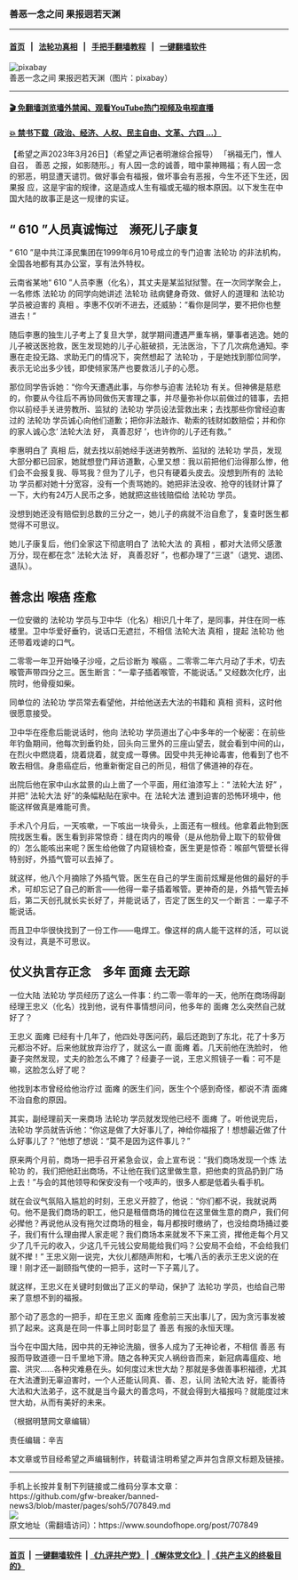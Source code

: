 ### 善恶一念之间 果报迥若天渊
------------------------

#### [首页](https://github.com/gfw-breaker/banned-news3/blob/master/README.md) &nbsp;&nbsp;|&nbsp;&nbsp; [法轮功真相](https://github.com/begood0513/basic/blob/master/README.md)  &nbsp;&nbsp;|&nbsp;&nbsp; [手把手翻墙教程](https://github.com/gfw-breaker/guides/wiki)  &nbsp;&nbsp;|&nbsp;&nbsp; [一键翻墙软件](https://github.com/gfw-breaker/nogfw/blob/master/README.md)  



<div><img alt="pixabay" src="https://img.soundofhope.org/2023-03/sunset-5065290__480-1679869326936.jpg"/>
<br/><figcaption class="caption">
 善恶一念之间 果报迥若天渊（图片：pixabay）
</figcaption></div><hr/>

#### [ 🎬  免翻墙浏览墙外禁闻、观看YouTube热门视频及电视直播](https://github.com/gfw-breaker/HelloWorld)

#### [ 💥  禁书下载（政治、经济、人权、民主自由、文革、六四 ...）](https://github.com/gfw-breaker/books/blob/master/README.md)

<div><div class="Content__Wrapper sc-1bvya0-0 elmmKw article_body" data-checkusr="" itemprop="articleBody">
 <div id="post_place_1">
 </div>
 <p class="meta-top">
  <span class="meta">
   【希望之声2023年3月26日】（希望之声记者明澈综合报导）
  </span>
  「祸福无门，惟人自召，
  <ok href="/term/10890">
   善恶
  </ok>
  之报，如影随形。」有人因一念的诚善，暗中蒙神赐福；有人因一念的邪恶，明显遭天谴罚。做好事会有福报，做坏事会有恶报，今生不还下生还，因
  <ok href="/term/69945">
   果报
  </ok>
  应，这是宇宙的规律，这是造成人生有福或无福的根本原因。以下发生在中国大陆的故事正是这一规律的实证。
 </p>
 <h2>
  <b>
   “
   <ok href="/term/11795">
    610
   </ok>
   ”人员真诚悔过　濒死儿子康复
  </b>
 </h2>
 <p>
  “
  <ok href="/term/11795">
   610
  </ok>
  ”是中共江泽民集团在1999年6月10号成立的专门迫害
  <ok href="/term/968">
   法轮功
  </ok>
  的非法机构，全国各地都有其办公室，享有法外特权。
 </p>
 <p>
  云南省某地“
  <ok href="/term/11795">
   610
  </ok>
  ”人员李惠（化名），其丈夫是某监狱狱警。在一次同学聚会上，一名修炼
  <ok href="/term/968">
   法轮功
  </ok>
  的同学向她讲述
  <ok href="/term/968">
   法轮功
  </ok>
  祛病健身奇效、做好人的道理和
  <ok href="/term/968">
   法轮功
  </ok>
  学员被迫害的
  <ok href="/term/1046">
   真相
  </ok>
  。李惠不仅听不进去，还威胁：“看你是同学，要不把你也整进去！”
 </p>
 <p>
  随后李惠的独生儿子考上了复旦大学，就学期间遭遇严重车祸，肇事者逃逸。她的儿子被送医抢救，医生发现她的儿子心脏破损，无法医治，下了几次病危通知。李惠在走投无路、求助无门的情况下，突然想起了
  <ok href="/term/968">
   法轮功
  </ok>
  ，于是她找到那位同学，表示无论出多少钱，即使倾家荡产也要救活儿子的心愿。
 </p>
 <p>
  那位同学告诉她：“你今天遭遇此事，与你参与迫害
  <ok href="/term/968">
   法轮功
  </ok>
  有关。但神佛是慈悲的，你要从今往后不再协同做伤天害理之事，并尽量弥补你以前做过的错事，去把你以前经手关进劳教所、监狱的
  <ok href="/term/968">
   法轮功
  </ok>
  学员设法营救出来；去找那些你曾经迫害过的
  <ok href="/term/968">
   法轮功
  </ok>
  学员诚心向他们道歉；把你非法敲诈、勒索的钱财如数赔偿；并和你的家人诚心念‘
  <ok href="/term/8055">
   法轮大法
  </ok>
  好，
  <ok href="/term/29654">
   真善忍好
  </ok>
  ’，也许你的儿子还有救。”
 </p>
 <p>
  李惠明白了
  <ok href="/term/1046">
   真相
  </ok>
  后，就去找以前她经手送进劳教所、监狱的
  <ok href="/term/968">
   法轮功
  </ok>
  学员，发现大部分都已回家，她就想登门拜访道歉，心里又想：我以前把他们治得那么惨，他们会不会报复我、辱骂我？但为了儿子，也只有硬着头皮去。没想到所有的
  <ok href="/term/968">
   法轮功
  </ok>
  学员都对她十分宽容，没有一个责骂她的。她把非法没收、抢夺的钱财计算了一下，大约有24万人民币之多，她就把这些钱赔偿给
  <ok href="/term/968">
   法轮功
  </ok>
  学员。
 </p>
 <p>
  没想到她还没有赔偿到总数的三分之一，她儿子的病就不治自愈了，复查时医生都觉得不可思议。
 </p>
 <p>
  她儿子康复后，他们全家这下彻底明白了
  <ok href="/term/8055">
   法轮大法
  </ok>
  的
  <ok href="/term/1046">
   真相
  </ok>
  ，都对大法师父感激万分，现在都在念“
  <ok href="/term/8055">
   法轮大法
  </ok>
  好，
  <ok href="/term/29654">
   真善忍好
  </ok>
  ”，也都办理了“三退”（退党、退团、退队）。
 </p>
 <h2>
  <b>
   善念出
   <ok href="/term/116842">
    喉癌
   </ok>
   痊愈
  </b>
 </h2>
 <p>
  一位安徽的
  <ok href="/term/968">
   法轮功
  </ok>
  学员与卫中华（化名）相识几十年了，是同事，并住在同一栋楼里。卫中华爱好垂钓，说话口无遮拦，不相信
  <ok href="/term/8055">
   法轮大法
  </ok>
  <ok href="/term/1046">
   真相
  </ok>
  ，提起
  <ok href="/term/968">
   法轮功
  </ok>
  他还带着戏谑的口气。
 </p>
 <p>
  二零零一年卫开始嗓子沙哑，之后诊断为
  <ok href="/term/116842">
   喉癌
  </ok>
  。二零零二年六月动了手术，切去喉管声带四分之三。医生断言：“一辈子插着喉管，不能说话。” 又经数次化疗，出院时，他骨瘦如柴。
 </p>
 <p>
  同单位的
  <ok href="/term/968">
   法轮功
  </ok>
  学员常去看望他，并给他送去大法的书籍和
  <ok href="/term/1046">
   真相
  </ok>
  资料，这时他很愿意接受。
 </p>
 <p>
  卫中华在痊愈后能说话时，他向
  <ok href="/term/968">
   法轮功
  </ok>
  学员道出了心中多年的一个秘密：在前些年钓鱼期间，他每次到垂钓处，回头向三里外的三座山望去，就会看到中间的山，在烈火中燃烧着，烧着烧着，就变成一尊佛。因受中共无神论毒害，他看到了也不敢去相信。身患癌症后，他重新衡定自己的所见，相信了佛道神的存在。
 </p>
 <p>
  出院后他在家中山水盆景的山上凿了一个平面，用红油漆写上：“
  <ok href="/term/8055">
   法轮大法
  </ok>
  好” ，并把“
  <ok href="/term/8055">
   法轮大法
  </ok>
  好”的条幅粘贴在家中。在
  <ok href="/term/8055">
   法轮大法
  </ok>
  遭到迫害的恐怖环境中，他能这样做真是难能可贵。
 </p>
 <p>
  手术八个月后，一天咳嗽，一下咳出一块骨头，上面还有一根线。他拿着此物到医院找医生看。医生看到非常惊奇：缝在肉内的喉骨（是从他肋骨上取下的软骨做的）怎么能咳出来呢？医生给他做了内窥镜检查，医生更是惊奇：喉部气管壁长得特别好，外插气管可以去掉了。
 </p>
 <p>
  就这样，他八个月摘除了外插气管。医生在自己的学生面前炫耀是他做的最好的手术，可却忘记了自己的断言——他得一辈子插着喉管。更神奇的是，外插气管去掉后，第二天创孔就长实长好了，并能说话了，否定了医生的又一个断言：一辈子不能说话。
 </p>
 <p>
  而且卫中华很快找到了一份工作——电焊工。像这样的病人能干这样的活，可以说没有过，真是不可思议。
 </p>
 <h2>
  <b>
   仗义执言存正念　多年
   <ok href="/term/174662">
    面瘫
   </ok>
   去无踪
  </b>
 </h2>
 <p>
  一位大陆
  <ok href="/term/968">
   法轮功
  </ok>
  学员经历了这么一件事：约二零一零年的一天，他所在商场得副经理王忠义（化名）找到他，说有件事情想问问，他多年的
  <ok href="/term/174662">
   面瘫
  </ok>
  怎么突然自己就好了？
 </p>
 <p>
  王忠义
  <ok href="/term/174662">
   面瘫
  </ok>
  已经有十几年了，他四处寻医问药，最后还跑到了东北，花了十多万元都治不好。后来他就放弃治疗了，就这么一直
  <ok href="/term/174662">
   面瘫
  </ok>
  着。几天前他在洗脸时， 他妻子突然发现，丈夫的脸怎么不瘫了？经妻子一说，王忠义照镜子一看：可不是嘛，这脸怎么好了呢？
 </p>
 <p>
  他找到本市曾经给他治疗过
  <ok href="/term/174662">
   面瘫
  </ok>
  的医生们问，医生个个感到奇怪，都说不清
  <ok href="/term/174662">
   面瘫
  </ok>
  不治自愈的原因。
 </p>
 <p>
  其实，副经理前天一来商场
  <ok href="/term/968">
   法轮功
  </ok>
  学员就发现他已经不
  <ok href="/term/174662">
   面瘫
  </ok>
  了。听他说完后，
  <ok href="/term/968">
   法轮功
  </ok>
  学员就告诉他：“你这是做了大好事儿了，神给你福报了！想想最近做了什么好事儿了？”他想了想说：“莫不是因为这件事儿？”
 </p>
 <p>
  原来两个月前，商场一把手召开紧急会议，会上宣布说：“我们商场发现一个炼
  <ok href="/term/968">
   法轮功
  </ok>
  的，我们把他赶出商场，不让他在我们这里做生意，把他卖的货品扔到广场上去！”与会的其他领导和保安没有一个吱声的，很多人都是低着头看手机。
 </p>
 <p>
  就在会议气氛陷入尴尬的时刻，王忠义开腔了，他说：“你们都不说，我就说两句。他不是我们商场的职工，他只是租借商场的摊位在这里做生意的商户，我们何必撵他？再说他从没有拖欠过商场的租金，每月都按时缴纳了，也没给商场捅过娄子，我们有什么理由撵人家走呢？我们商场本来就发不下来工资，撵他走每个月又少了几千元的收入，少这几千元钱公安局能给我们吗？公安局不会给，不会给我们就不撵！” 王忠义刚一说完，大伙儿都随声附和，七嘴八舌的表示王忠义说的在理！刚才还一副颐指气使的一把手，这时一下子蔫儿了。
 </p>
 <p>
  就这样，王忠义在关键时刻做出了正义的举动，保护了
  <ok href="/term/968">
   法轮功
  </ok>
  学员，也给自己带来了意想不到的福报。
 </p>
 <p>
  那个动了恶念的一把手，却在王忠义
  <ok href="/term/174662">
   面瘫
  </ok>
  痊愈前三天出事儿了，因为贪污事发被抓了起来。这真是在同一件事上同时彰显了
  <ok href="/term/10890">
   善恶
  </ok>
  有报的永恒天理。
 </p>
 <p>
  当今在中国大陆，因中共的无神论洗脑，很多人成为了无神论者，不相信
  <ok href="/term/10890">
   善恶
  </ok>
  有报而导致道德一日千里地下滑。随之各种天灾人祸纷沓而来，新冠病毒瘟疫、地震、洪灾……各种灾难悬在头。如何度过末世大劫？那就是多做善事积福德，尤其在大法遭到无辜迫害时，一个人还能认同真、善、忍，认同
  <ok href="/term/8055">
   法轮大法
  </ok>
  好，能善待大法和大法弟子，这不就是当今最大的善念吗，不就会得到大福报吗？就能度过末世大劫，从而有美好的未来。
 </p>
 <p>
  （根据明慧网文章编辑）
 </p>
 <p class="meta-btm">
  责任编辑：辛吉
 </p>
 <p class="meta-btm">
  本文章或节目经希望之声编辑制作，转载请注明希望之声并包含原文标题及链接。
 </p>
</div>
</div>
<hr/>
手机上长按并复制下列链接或二维码分享本文章：<br/>
https://github.com/gfw-breaker/banned-news3/blob/master/pages/soh5/707849.md <br/>
<a href='https://github.com/gfw-breaker/banned-news3/blob/master/pages/soh5/707849.md'><img src='https://github.com/gfw-breaker/banned-news3/blob/master/pages/soh5/707849.md.png'/></a> <br/>
原文地址（需翻墙访问）：https://www.soundofhope.org/post/707849


------------------------
#### [首页](https://github.com/gfw-breaker/banned-news3/blob/master/README.md) &nbsp;|&nbsp; [一键翻墙软件](https://github.com/gfw-breaker/nogfw/blob/master/README.md) &nbsp;| [《九评共产党》](https://github.com/gfw-breaker/9ping.md/blob/master/README.md#九评之一评共产党是什么) | [《解体党文化》](https://github.com/gfw-breaker/jtdwh.md/blob/master/README.md) | [《共产主义的终极目的》](https://github.com/gfw-breaker/gczydzjmd.md/blob/master/README.md)


<img src='http://gfw-breaker.win/banned-news3/pages/soh5/707849.md' width='0px' height='0px'/>